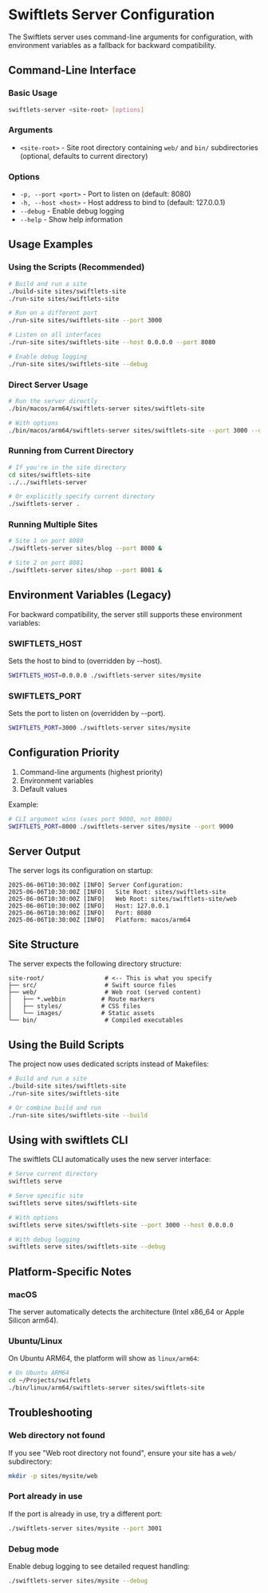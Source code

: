 # Swiftlets Server Configuration

The Swiftlets server uses command-line arguments for configuration, with environment variables as a fallback for backward compatibility.

## Command-Line Interface

### Basic Usage
```bash
swiftlets-server <site-root> [options]
```

### Arguments
- `<site-root>` - Site root directory containing `web/` and `bin/` subdirectories (optional, defaults to current directory)

### Options
- `-p, --port <port>` - Port to listen on (default: 8080)
- `-h, --host <host>` - Host address to bind to (default: 127.0.0.1)
- `--debug` - Enable debug logging
- `--help` - Show help information

## Usage Examples

### Using the Scripts (Recommended)
```bash
# Build and run a site
./build-site sites/swiftlets-site
./run-site sites/swiftlets-site

# Run on a different port
./run-site sites/swiftlets-site --port 3000

# Listen on all interfaces
./run-site sites/swiftlets-site --host 0.0.0.0 --port 8080

# Enable debug logging
./run-site sites/swiftlets-site --debug
```

### Direct Server Usage
```bash
# Run the server directly
./bin/macos/arm64/swiftlets-server sites/swiftlets-site

# With options
./bin/macos/arm64/swiftlets-server sites/swiftlets-site --port 3000 --debug
```

### Running from Current Directory
```bash
# If you're in the site directory
cd sites/swiftlets-site
../../swiftlets-server

# Or explicitly specify current directory
./swiftlets-server .
```

### Running Multiple Sites
```bash
# Site 1 on port 8080
./swiftlets-server sites/blog --port 8080 &

# Site 2 on port 8081
./swiftlets-server sites/shop --port 8081 &
```

## Environment Variables (Legacy)

For backward compatibility, the server still supports these environment variables:

### SWIFTLETS_HOST
Sets the host to bind to (overridden by --host).

```bash
SWIFTLETS_HOST=0.0.0.0 ./swiftlets-server sites/mysite
```

### SWIFTLETS_PORT
Sets the port to listen on (overridden by --port).

```bash
SWIFTLETS_PORT=3000 ./swiftlets-server sites/mysite
```

## Configuration Priority

1. Command-line arguments (highest priority)
2. Environment variables
3. Default values

Example:
```bash
# CLI argument wins (uses port 9000, not 8000)
SWIFTLETS_PORT=8000 ./swiftlets-server sites/mysite --port 9000
```

## Server Output

The server logs its configuration on startup:

```
2025-06-06T10:30:00Z [INFO] Server Configuration:
2025-06-06T10:30:00Z [INFO]   Site Root: sites/swiftlets-site
2025-06-06T10:30:00Z [INFO]   Web Root: sites/swiftlets-site/web
2025-06-06T10:30:00Z [INFO]   Host: 127.0.0.1
2025-06-06T10:30:00Z [INFO]   Port: 8080
2025-06-06T10:30:00Z [INFO]   Platform: macos/arm64
```

## Site Structure

The server expects the following directory structure:

```
site-root/                 # <-- This is what you specify
├── src/                   # Swift source files
├── web/                   # Web root (served content)
│   ├── *.webbin          # Route markers
│   ├── styles/           # CSS files
│   └── images/           # Static assets
└── bin/                   # Compiled executables
```

## Using the Build Scripts

The project now uses dedicated scripts instead of Makefiles:

```bash
# Build and run a site
./build-site sites/swiftlets-site
./run-site sites/swiftlets-site

# Or combine build and run
./run-site sites/swiftlets-site --build
```

## Using with swiftlets CLI

The swiftlets CLI automatically uses the new server interface:

```bash
# Serve current directory
swiftlets serve

# Serve specific site
swiftlets serve sites/swiftlets-site

# With options
swiftlets serve sites/swiftlets-site --port 3000 --host 0.0.0.0

# With debug logging
swiftlets serve sites/swiftlets-site --debug
```

## Platform-Specific Notes

### macOS
The server automatically detects the architecture (Intel x86_64 or Apple Silicon arm64).

### Ubuntu/Linux
On Ubuntu ARM64, the platform will show as `linux/arm64`:

```bash
# On Ubuntu ARM64
cd ~/Projects/swiftlets
./bin/linux/arm64/swiftlets-server sites/swiftlets-site
```

## Troubleshooting

### Web directory not found
If you see "Web root directory not found", ensure your site has a `web/` subdirectory:

```bash
mkdir -p sites/mysite/web
```

### Port already in use
If the port is already in use, try a different port:

```bash
./swiftlets-server sites/mysite --port 3001
```

### Debug mode
Enable debug logging to see detailed request handling:

```bash
./swiftlets-server sites/mysite --debug
```